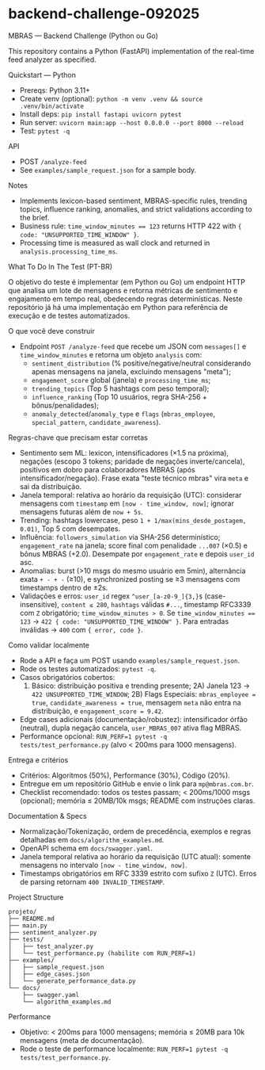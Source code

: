 # backend-challenge-092025

MBRAS — Backend Challenge (Python ou Go)

This repository contains a Python (FastAPI) implementation of the real-time feed analyzer as specified.

Quickstart — Python

- Prereqs: Python 3.11+
- Create venv (optional): `python -m venv .venv && source .venv/bin/activate`
- Install deps: `pip install fastapi uvicorn pytest`
- Run server: `uvicorn main:app --host 0.0.0.0 --port 8000 --reload`
- Test: `pytest -q`

API

- POST `/analyze-feed`
- See `examples/sample_request.json` for a sample body.

Notes

- Implements lexicon-based sentiment, MBRAS-specific rules, trending topics, influence ranking, anomalies, and strict validations according to the brief.
- Business rule: `time_window_minutes == 123` returns HTTP 422 with `{ code: "UNSUPPORTED_TIME_WINDOW" }`.
- Processing time is measured as wall clock and returned in `analysis.processing_time_ms`.

What To Do In The Test (PT-BR)

O objetivo do teste é implementar (em Python ou Go) um endpoint HTTP que analisa um lote de mensagens e retorna métricas de sentimento e engajamento em tempo real, obedecendo regras determinísticas. Neste repositório já há uma implementação em Python para referência de execução e de testes automatizados.

O que você deve construir

- Endpoint `POST /analyze-feed` que recebe um JSON com `messages[]` e `time_window_minutes` e retorna um objeto `analysis` com:
  - `sentiment_distribution` (% positive/negative/neutral considerando apenas mensagens na janela, excluindo mensagens "meta");
  - `engagement_score` global (janela) e `processing_time_ms`;
  - `trending_topics` (Top 5 hashtags com peso temporal);
  - `influence_ranking` (Top 10 usuários, regra SHA-256 + bônus/penalidades);
  - `anomaly_detected`/`anomaly_type` e `flags` (`mbras_employee`, `special_pattern`, `candidate_awareness`).

Regras-chave que precisam estar corretas

- Sentimento sem ML: lexicon, intensificadores (×1.5 na próxima), negações (escopo 3 tokens; paridade de negações inverte/cancela), positivos em dobro para colaboradores MBRAS (após intensificador/negação). Frase exata "teste técnico mbras" vira `meta` e sai da distribuição.
- Janela temporal: relativa ao horário da requisição (UTC): considerar mensagens com `timestamp` em `[now - time_window, now]`; ignorar mensagens futuras além de `now + 5s`.
- Trending: hashtags lowercase, peso `1 + 1/max(mins_desde_postagem, 0.01)`, Top 5 com desempates.
- Influência: `followers_simulation` via SHA-256 determinístico; `engagement_rate` na janela; score final com penalidade `...007` (×0.5) e bônus MBRAS (+2.0). Desempate por `engagement_rate` e depois `user_id` asc.
- Anomalias: burst (>10 msgs do mesmo usuário em 5min), alternância exata `+ - + -` (≥10), e synchronized posting se ≥3 mensagens com timestamps dentro de ±2s.
- Validações e erros: `user_id` regex `^user_[a-z0-9_]{3,}$` (case-insensitive), `content ≤ 280`, `hashtags` válidas `#...`, timestamp RFC3339 com `Z` obrigatório; `time_window_minutes > 0`. Se `time_window_minutes == 123` → `422 { code: "UNSUPPORTED_TIME_WINDOW" }`. Para entradas inválidas → `400` com `{ error, code }`.

Como validar localmente

- Rode a API e faça um POST usando `examples/sample_request.json`.
- Rode os testes automatizados: `pytest -q`.
- Casos obrigatórios cobertos:
  1) Básico: distribuição positiva e trending presente;
  2A) Janela 123 → `422 UNSUPPORTED_TIME_WINDOW`;
  2B) Flags Especiais: `mbras_employee = true`, `candidate_awareness = true`, mensagem `meta` não entra na distribuição, e `engagement_score = 9.42`.
- Edge cases adicionais (documentação/robustez): intensificador órfão (neutral), dupla negação cancela, `user_MBRAS_007` ativa flag MBRAS.
- Performance opcional: `RUN_PERF=1 pytest -q tests/test_performance.py` (alvo < 200ms para 1000 mensagens).

Entrega e critérios

- Critérios: Algoritmos (50%), Performance (30%), Código (20%).
- Entregue em um repositório GitHub e envie o link para `mp@mbras.com.br`.
- Checklist recomendado: todos os testes passam; < 200ms/1000 msgs (opcional); memória ≤ 20MB/10k msgs; README com instruções claras.

Documentation & Specs

- Normalização/Tokenização, ordem de precedência, exemplos e regras detalhadas em `docs/algorithm_examples.md`.
- OpenAPI schema em `docs/swagger.yaml`.
- Janela temporal relativa ao horário da requisição (UTC atual): somente mensagens no intervalo `[now - time_window, now]`.
- Timestamps obrigatórios em RFC 3339 estrito com sufixo `Z` (UTC). Erros de parsing retornam `400 INVALID_TIMESTAMP`.

Project Structure

```
projeto/
├── README.md
├── main.py
├── sentiment_analyzer.py
├── tests/
│   ├── test_analyzer.py
│   └── test_performance.py (habilite com RUN_PERF=1)
├── examples/
│   ├── sample_request.json
│   ├── edge_cases.json
│   └── generate_performance_data.py
└── docs/
    ├── swagger.yaml
    └── algorithm_examples.md
```

Performance

- Objetivo: < 200ms para 1000 mensagens; memória ≤ 20MB para 10k mensagens (meta de documentação).
- Rode o teste de performance localmente: `RUN_PERF=1 pytest -q tests/test_performance.py`.
